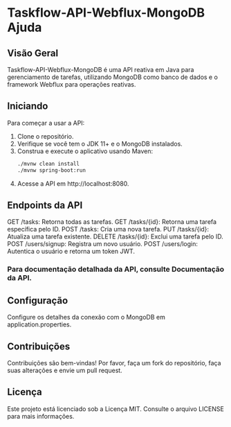 # Taskflow-API-Webflux-MongoDB Ajuda

## Visão Geral

Taskflow-API-Webflux-MongoDB é uma API reativa em Java para gerenciamento de tarefas, utilizando MongoDB como banco de
dados e o framework Webflux para operações reativas.

## Iniciando

Para começar a usar a API:

1. Clone o repositório.
2. Verifique se você tem o JDK 11+ e o MongoDB instalados.
3. Construa e execute o aplicativo usando Maven:
   ```bash
   ./mvnw clean install
   ./mvnw spring-boot:run
   ```
4. Acesse a API em http://localhost:8080.

## Endpoints da API

GET /tasks: Retorna todas as tarefas. GET /tasks/{id}: Retorna uma tarefa específica pelo ID. POST /tasks: Cria uma nova
tarefa. PUT /tasks/{id}: Atualiza uma tarefa existente. DELETE /tasks/{id}: Exclui uma tarefa pelo ID. POST
/users/signup: Registra um novo usuário. POST /users/login: Autentica o usuário e retorna um token JWT.

### Para documentação detalhada da API, consulte Documentação da API.

## Configuração

Configure os detalhes da conexão com o MongoDB em application.properties.

## Contribuições

Contribuições são bem-vindas! Por favor, faça um fork do repositório, faça suas alterações e envie um pull request.

## Licença

Este projeto está licenciado sob a Licença MIT. Consulte o arquivo LICENSE para mais informações.